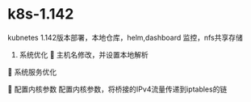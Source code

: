 # k8s-1.142
kubnetes 1.142版本部署，本地仓库，helm,dashboard 监控，nfs共享存储

1.	  系统优化
	主机名修改，并设置本地解析
 
	系统服务优化
 
	配置内核参数
配置内核参数，将桥接的IPv4流量传递到iptables的链
 
